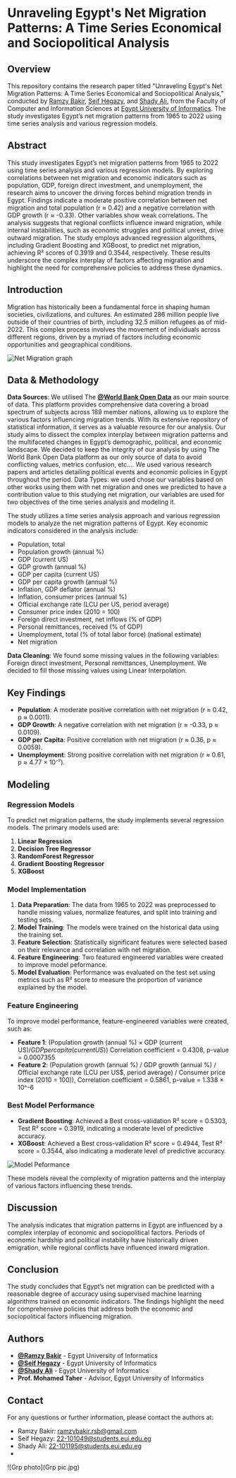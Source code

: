 # Unraveling Egypt's Net Migration Patterns: A Time Series Economical and Sociopolitical Analysis

## Overview

This repository contains the research paper titled "Unraveling Egypt's Net Migration Patterns: A Time Series Economical and Sociopolitical Analysis," conducted by [Ramzy Bakir](https://www.linkedin.com/in/ramzy-bakir), [Seif Hegazy](https://www.linkedin.com/in/seif-hegazy-bb6002223/), and [Shady Ali](https://www.linkedin.com/in/shady-ali/), from the Faculty of Computer and Information Sciences at [Egypt University of Informatics](https://eui.edu.eg/). The study investigates Egypt’s net migration patterns from 1965 to 2022 using time series analysis and various regression models.

## Abstract

This study investigates Egypt’s net migration patterns from 1965 to 2022 using time series analysis and various regression models. By exploring correlations between net migration and economic indicators such as population, GDP, foreign direct investment, and unemployment, the research aims to uncover the driving forces behind migration trends in Egypt. Findings indicate a moderate positive correlation between net migration and total population (r ≈ 0.42) and a negative correlation with GDP growth (r ≈ -0.33). Other variables show weak correlations. The analysis suggests that regional conflicts influence inward migration, while internal instabilities, such as economic struggles and political unrest, drive outward migration. The study employs advanced regression algorithms, including Gradient Boosting and XGBoost, to predict net migration, achieving R² scores of 0.3919 and 0.3544, respectively. These results underscore the complex interplay of factors affecting migration and highlight the need for comprehensive policies to address these dynamics.

## Introduction

Migration has historically been a fundamental force in shaping human societies, civilizations, and cultures. An estimated 286 million people live outside of their countries of birth, including 32.5 million refugees as of mid-2022. This complex process involves the movement of individuals across different regions, driven by a myriad of factors including economic opportunities and geographical conditions.

![Net Migration graph](13.png)

## Data & Methodology

**Data Sources**: We utilised The [**@World Bank Open Data**](https://data.worldbank.org/) as our main source of data. This platform provides comprehensive data covering a broad spectrum of subjects across 189 member nations, allowing us to explore the various factors influencing migration trends. With its extensive repository of statistical information, it serves as a valuable resource for our analysis. Our study aims to dissect the complex interplay between migration patterns and the multifaceted changes in Egypt’s demographic, political, and economic landscape. We decided to keep the integrity of our analysis by using The World Bank Open Data platform as our only source of data to avoid conflicting values, metrics confusion, etc.... We used various research papers and articles detailing political events and economic policies in Egypt throughout the period. Data Types: we used chose our variables based on other works using them with net migration and ones we predicted to have a contribution value to this studying net migration, our variables are used for two objectives of the time series analysis and modeling it.

The study utilizes a time series analysis approach and various regression models to analyze the net migration patterns of Egypt. Key economic indicators considered in the analysis include:

- Population, total
- Population growth (annual %)
- GDP (current US)
- GDP growth (annual %)
- GDP per capita (current US)
- GDP per capita growth (annual %)
- Inflation, GDP deflator (annual %)
- Inflation, consumer prices (annual %)
- Official exchange rate (LCU per US, period average)
- Consumer price index (2010 = 100)
- Foreign direct investment, net inflows (% of GDP)
- Personal remittances, received (% of GDP)
- Unemployment, total (% of total labor force) (national estimate)
- Net migration

**Data Cleaning**: We found some missing values in the following variables: Foreign direct investment, Personal remittances, Unemployment. We decided to fill those missing values using Linear Interpolation.

## Key Findings

- **Population**: A moderate positive correlation with net migration (r ≈ 0.42, p ≈ 0.0011).
- **GDP Growth**: A negative correlation with net migration (r ≈ -0.33, p ≈ 0.0109).
- **GDP per Capita**: Positive correlation with net migration (r ≈ 0.36, p ≈ 0.0059).
- **Unemployment**: Strong positive correlation with net migration (r ≈ 0.61, p ≈ 4.77 × 10⁻⁷).

## Modeling

### Regression Models

To predict net migration patterns, the study implements several regression models. The primary models used are:
1. **Linear Regression**
2. **Decision Tree Regressor**
3. **RandomForest Regressor**
4. **Gradient Boosting Regressor**
5. **XGBoost**


### Model Implementation

1. **Data Preparation**: The data from 1965 to 2022 was preprocessed to handle missing values, normalize features, and split into training and testing sets.
2. **Model Training**: The models were trained on the historical data using the training set.
3. **Feature Selection**: Statistically significant features were selected based on their relevance and correlation with net migration.
4. **Feature Engineering**: Two featured engineered variables were created to improve model peformance.
5. **Model Evaluation**: Performance was evaluated on the test set using metrics such as R² score to measure the proportion of variance explained by the model.

### Feature Engineering
To improve model performance, feature-engineered variables were created, such as:

- **Feature 1**: (Population growth (annual %) × GDP (current US$) / GDP per capita (current US$)) Correlation coefficient = 0.4308, p-value = 0.0007355
- **Feature 2**: (Population growth (annual %) / GDP growth (annual %) / Official exchange rate (LCU per US$, period average) / Consumer price index (2010 = 100)), Correlation coefficient = 0.5861, p-value = 1.338 × 10^-6

### Best Model Performance

- **Gradient Boosting**: Achieved a Best cross-validation R² score = 0.5303, Test R² score = 0.3919, indicating a moderate level of predictive accuracy.
- **XGBoost**: Achieved a Best cross-validation R² score = 0.4944, Test R² score = 0.3544, also indicating a moderate level of predictive accuracy.

![Model Peformance](Results.jpg)

These models reveal the complexity of migration patterns and the interplay of various factors influencing these trends.

## Discussion

The analysis indicates that migration patterns in Egypt are influenced by a complex interplay of economic and sociopolitical factors. Periods of economic hardship and political instability have historically driven emigration, while regional conflicts have influenced inward migration.

## Conclusion

The study concludes that Egypt’s net migration can be predicted with a reasonable degree of accuracy using supervised machine learning algorithms trained on economic indicators. The findings highlight the need for comprehensive policies that address both the economic and sociopolitical factors influencing migration.

## Authors


- [**@Ramzy Bakir**](https://github.com/RamzyBakir) - Egypt University of Informatics
- [**@Seif Hegazy**]() - Egypt University of Informatics
- [**@Shady Ali**](https://github.com/SHIXOOM) - Egypt University of Informatics
- **Prof. Mohamed Taher** - Advisor, Egypt University of Informatics

## Contact

For any questions or further information, please contact the authors at:

- Ramzy Bakir: ramzybakir.rsb@gmail.com
- Seif Hegazy: 22-101049@students.eui.edu.eg
- Shady Ali: 22-101195@students.eui.edu.eg
- 
![Grp photo](Grp pic.jpg)

